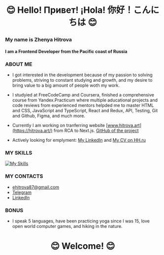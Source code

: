 
# <p align="center">:blush: Hello! Привет! ¡Hola! 你好！こんにちは :blush:</p>
### My name is Zhenya Hitrova
#### I am a Frontend Developer from the Pacific coast of Russia

### ABOUT ME
- I got interested in the development because of my passion to solving problems, striving to constant studying and growth, and my desire to bring value to a big amount of people woth my work.

- I studyied at FreeCodeCamp and Coursera, finished a comprehensive course from Yandex.Practicum where multiple aducational projects and code reviews from experienced mentors helpded me to master HTML and CSS, JavaScript and TypeScript, React and Redux, API, Testing, Git and Github, Figma, and much more.
  
- Currently I am working on tranferring website [www.hitrova.art](https://hitrova.art/) from RCA to Next.js. [GitHub of the project](https://github.com/z-hit/art-portfolio)
  
- Actively looking for emplyment: [My LinkedIn](www.linkedin.com/in/evgeniya-hitrova-66076011b)
and [My CV on HH.ru](https://vladivostok.hh.ru/applicant/resumes/view?resume=b12aefe0ff0914f5450039ed1f49394d37546f)
### MY SKILLS

[![My Skills](https://skillicons.dev/icons?i=js,ts,html,css,sass,react,redux,nextjs,git,github,npm,yarn,postman,webpack,jest,cypress,figma,vscode&perline=9)](https://skillicons.dev)

### MY CONTACTS

- ehitrova87@gmail.com
- [Telegram](https://t.me/jarotea)
- [LinkedIn](www.linkedin.com/in/evgeniya-hitrova-66076011b)

### BONUS 
- I speak 5 languages, have been practicing yoga since I was 15, love open world computer games, and hiking in the nature.

# <p align="center">:blush: Welcome! :blush:</p>


